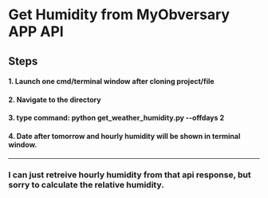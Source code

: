 # Get Humidity from MyObversary APP API
## Steps
#### 1. Launch one cmd/terminal window after cloning project/file
#### 2. Navigate to the directory
#### 3. type command: python get_weather_humidity.py --offdays 2
#### 4. Date after tomorrow and hourly humidity will be shown in terminal window.

****
### I can just retreive hourly humidity from that api response, but sorry to calculate the relative humidity.
